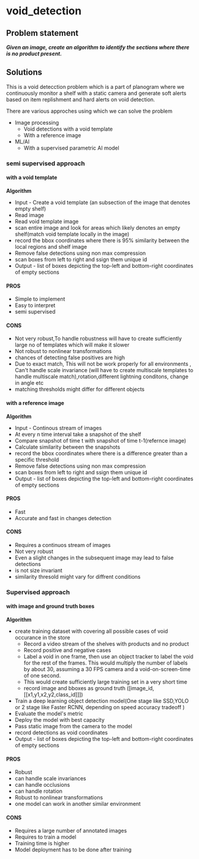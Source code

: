 # void_detection
## Problem statement
<b><i>Given an image, create an algorithm to  identify the sections where there is no product present.  </i></b>

## Solutions

This is a void detecction problem which is a part of planogram where we continuously monitor a shelf with a static camera and generate soft alerts based on item replishment and hard alerts on void detection.

There are various approches using which we can solve the problem
- Image processing
    - Void detections with a void template
    - With a reference image
- ML/AI
    - With a supervised parametric AI model


### semi supervised approach

#### with a void template

<b> Algorithm </b>
- Input -  Create a void template (an subsection of the image that denotes empty shelf)
- Read image 
- Read void template image
- scan entire image and look for areas which likely denotes an empty shelf(match void template locally in the image)
- record the bbox coordinates where there is  95% similarity between the local regions and shelf image
- Remove false detections using non max compression
- scan boxes from left to right and ssign them unique id
- Output - list of boxes depicting the top-left  and bottom-right coordinates of empty sections

#### PROS
- Simple to implement 
- Easy to interpret
- semi supervised

#### CONS
- Not very robust,To handle robustness will have to create sufficiently large no of templates which will make it slower
- Not robust to nonlinear transformations
- chances of detecting false positives are high
- Due to exact match, This will not be work properly for all environments , Can't handle scale invariance (will have to create multiscale templates to handle multiscale match),rotation,different lightning conditons, change in angle etc 
- matching thresholds might differ for different objects

#### with a reference image

<b> Algorithm </b>
- Input - Continous stream of images
- At every n time interval take a snapshot of the shelf
- Compare snapshot of time t with snapshot of time t-1(refernce image)
- Calculate similarity between the snapshots
- record the bbox coordinates where there is a difference greater than a specific threshold 
- Remove false detections using non max compression
- scan boxes from left to right and ssign them unique id
- Output - list of boxes depicting the top-left  and bottom-right coordinates of empty sections

#### PROS
- Fast 
- Accurate and fast in changes detection 

#### CONS
- Requires a continuos stream of images
- Not very robust
- Even a slight changes in the subsequent image may lead to false detections
- is not size invariant
- similarity thresold might vary for diffrent conditions

### Supervised approach

#### with image and ground truth boxes

<b> Algorithm </b>
- create training dataset with covering all possible cases of void occurance in the store
    - Record a video stream of the shelves with products and no product
    - Record positive and negative cases
    - Label a void in one frame, then use an object tracker to label the void for the rest of the frames. This would multiply the number of labels by about 30, assuming a 30 FPS camera and a void-on-screen-time of one second.
    - This would create sufficiently large training set in a very short time
    - record image and bboxes as ground truth ([image_id,[[x1,y1,x2,y2,class_id]]])
- Train a deep learning object detection model(One stage like SSD,YOLO or 2 stage like Faster RCNN, depending on speed accuracy tradeoff )
- Evaluate the model's metric 
- Deploy the model with best capacity
- Pass static image from the camera to the model
- record detections as void coordinates
- Output - list of boxes depicting the top-left  and bottom-right coordinates of empty sections

#### PROS
- Robust
- can handle scale invariances
- can handle occlusions
- can handle rotation
- Robust to nonlinear transformations
- one model can work in another similar environment

#### CONS
- Requires a large number of annotated images
- Requires to train a model
- Training time is higher
- Model deployment has to be done after training
